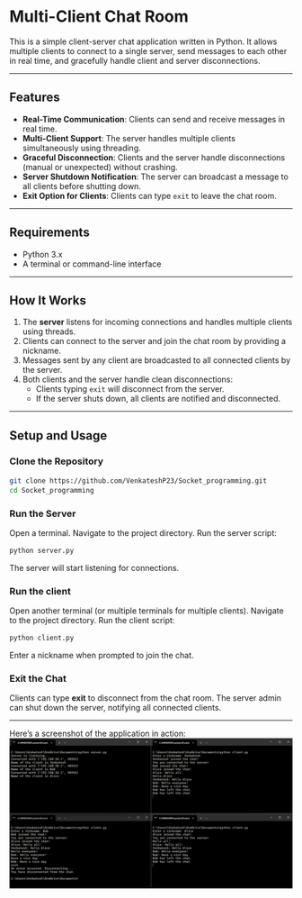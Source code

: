 # Multi-Client Chat Room

This is a simple client-server chat application written in Python. It allows multiple clients to connect to a single server, send messages to each other in real time, and gracefully handle client and server disconnections.

---

## Features

- **Real-Time Communication**: Clients can send and receive messages in real time.
- **Multi-Client Support**: The server handles multiple clients simultaneously using threading.
- **Graceful Disconnection**: Clients and the server handle disconnections (manual or unexpected) without crashing.
- **Server Shutdown Notification**: The server can broadcast a message to all clients before shutting down.
- **Exit Option for Clients**: Clients can type `exit` to leave the chat room.

---

## Requirements

- Python 3.x
- A terminal or command-line interface

---

## How It Works

1. The **server** listens for incoming connections and handles multiple clients using threads.
2. Clients can connect to the server and join the chat room by providing a nickname.
3. Messages sent by any client are broadcasted to all connected clients by the server.
4. Both clients and the server handle clean disconnections:
   - Clients typing `exit` will disconnect from the server.
   - If the server shuts down, all clients are notified and disconnected.

---

## Setup and Usage

### Clone the Repository
```bash
git clone https://github.com/VenkateshP23/Socket_programming.git
cd Socket_programming
```

### Run the Server
Open a terminal.
Navigate to the project directory.
Run the server script:
```bash
python server.py
```
The server will start listening for connections.

### Run the client
Open another terminal (or multiple terminals for multiple clients).
Navigate to the project directory.
Run the client script:
```bash
python client.py
```
Enter a nickname when prompted to join the chat.

### Exit the Chat
Clients can type **exit** to disconnect from the chat room.
The server admin can shut down the server, notifying all connected clients.

---

Here’s a screenshot of the application in action:
![Chat Application Output](images/Screenshot%20(385).png)


